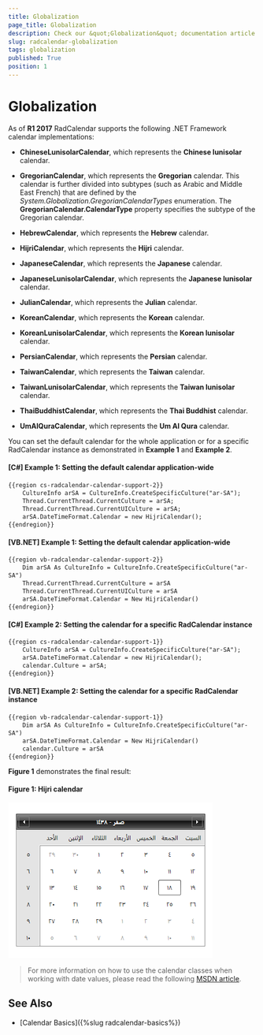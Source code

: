 ```yaml
---
title: Globalization
page_title: Globalization
description: Check our &quot;Globalization&quot; documentation article for the RadCalendar WPF control.
slug: radcalendar-globalization
tags: globalization
published: True
position: 1
---
```


# Globalization

As of **R1 2017** RadCalendar supports the following .NET Framework calendar implementations:

* **ChineseLunisolarCalendar**, which represents the **Chinese lunisolar** calendar.

* **GregorianCalendar**, which represents the **Gregorian** calendar. This calendar is further divided into subtypes (such as Arabic and Middle East French) that are defined by the *System.Globalization.GregorianCalendarTypes* enumeration. The **GregorianCalendar.CalendarType** property specifies the subtype of the Gregorian calendar.

* **HebrewCalendar**, which represents the **Hebrew** calendar.

* **HijriCalendar**, which represents the **Hijri** calendar.

* **JapaneseCalendar**, which represents the **Japanese** calendar.

* **JapaneseLunisolarCalendar**, which represents the **Japanese lunisolar** calendar.

* **JulianCalendar**, which represents the **Julian** calendar.

* **KoreanCalendar**, which represents the **Korean** calendar.

* **KoreanLunisolarCalendar**, which represents the **Korean lunisolar** calendar.

* **PersianCalendar**, which represents the **Persian** calendar.

* **TaiwanCalendar**, which represents the **Taiwan** calendar.

* **TaiwanLunisolarCalendar**, which represents the **Taiwan lunisolar** calendar.

* **ThaiBuddhistCalendar**, which represents the **Thai Buddhist** calendar.

* **UmAlQuraCalendar**, which represents the **Um Al Qura** calendar.

You can set the default calendar for the whole application or for a specific RadCalendar instance as demonstrated in **Example 1** and **Example 2**.

#### __[C#] Example 1: Setting the default calendar application-wide__

	{{region cs-radcalendar-calendar-support-2}}
		CultureInfo arSA = CultureInfo.CreateSpecificCulture("ar-SA");
        Thread.CurrentThread.CurrentCulture = arSA;
        Thread.CurrentThread.CurrentUICulture = arSA;
        arSA.DateTimeFormat.Calendar = new HijriCalendar();
	{{endregion}}

#### __[VB.NET] Example 1: Setting the default calendar application-wide__

	{{region vb-radcalendar-calendar-support-2}}
		Dim arSA As CultureInfo = CultureInfo.CreateSpecificCulture("ar-SA")
		Thread.CurrentThread.CurrentCulture = arSA
		Thread.CurrentThread.CurrentUICulture = arSA
		arSA.DateTimeFormat.Calendar = New HijriCalendar()
	{{endregion}}

#### __[C#] Example 2: Setting the calendar for a specific RadCalendar instance__

	{{region cs-radcalendar-calendar-support-1}}
		CultureInfo arSA = CultureInfo.CreateSpecificCulture("ar-SA");
        arSA.DateTimeFormat.Calendar = new HijriCalendar();
        calendar.Culture = arSA;
	{{endregion}}

#### __[VB.NET] Example 2: Setting the calendar for a specific RadCalendar instance__

	{{region vb-radcalendar-calendar-support-1}}
		Dim arSA As CultureInfo = CultureInfo.CreateSpecificCulture("ar-SA")
		arSA.DateTimeFormat.Calendar = New HijriCalendar()
		calendar.Culture = arSA
	{{endregion}}

**Figure 1** demonstrates the final result:

#### __Figure 1: Hijri calendar__

![Hijri calendar](images/calendar-hijri.png)

>For more information on how to use the calendar classes when working with date values, please read the following [MSDN article](https://msdn.microsoft.com/en-us/library/82aak18x).

## See Also

* [Calendar Basics]({%slug radcalendar-basics%})